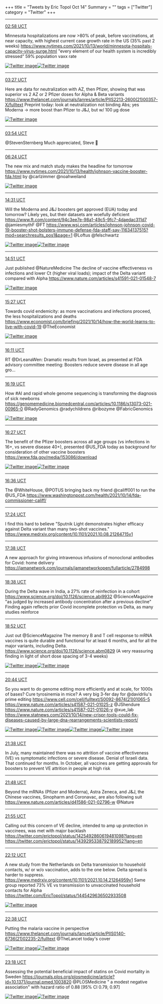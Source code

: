 +++
title = "Tweets by Eric Topol Oct 14"
Summary = ""
tags = ["Twitter"]
category = "Twitter"
+++


---

<a href="https://twitter.com/erictopol/status/1448483231385358337" target="_blank" rel="noreferer">02:58 UCT</a>

Minnesota hospitalizations are now &gt;80% of peak, before vaccinations, at near capacity, with highest current case growth rate in the US (35% past 2 weeks)
https://www.nytimes.com/2021/10/13/world/minnesota-hospitals-capacity-virus-surge.html
"every element of our health system is incredibly stressed”
59% population vaxx rate 

<a href="FBoJ0YkVcAEo2Hz.jpg"  ><img src="FBoJ0YkVcAEo2Hz.jpg" alt="Twitter image" ></img></a><a href="FBoKfnxUcAQ3LPM.jpg"  ><img src="FBoKfnxUcAQ3LPM.jpg" alt="Twitter image" ></img></a>

---

<a href="https://twitter.com/erictopol/status/1448490704645214209" target="_blank" rel="noreferer">03:27 UCT</a>

Here are data for neutralization with AZ, then Pfizer, showing that was superior vs 2 AZ or 2 Pfizer doses for Alpha &amp; Beta variants
https://www.thelancet.com/journals/lanres/article/PIIS2213-2600(21)00357-X/fulltext
Preprint today: look at neutralization not binding Abs; yes Moderna -&gt; more boost than Pfizer to J&amp;J, but w/ 100 μg dose 

<a href="FBoRWuoVgAUaXZ2.jpg"  ><img src="FBoRWuoVgAUaXZ2.jpg" alt="Twitter image" ></img></a>

---

<a href="https://twitter.com/erictopol/status/1448497484959944710" target="_blank" rel="noreferer">03:54 UCT</a>

@StevenSternberg Much appreciated, Steve 🙏



---

<a href="https://twitter.com/erictopol/status/1448535098274373633" target="_blank" rel="noreferer">06:24 UCT</a>

The new mix and match study makes the headline for tomorrow
https://www.nytimes.com/2021/10/13/health/johnson-vaccine-booster-fda.html by @carlzimmer @noahweiland 

<a href="FBo6OpvUYAEZ9-f.jpg"  ><img src="FBo6OpvUYAEZ9-f.jpg" alt="Twitter image" ></img></a>

---

<a href="https://twitter.com/erictopol/status/1448657643665387533" target="_blank" rel="noreferer">14:31 UCT</a>

Will the Moderna and J&amp;J boosters get approved (EUA) today and tomorrow?
Likely yes, but their datasets are woefully deficient
https://www.ft.com/content/94c3ee7e-98a1-49c5-9fc7-4daedac311d7 @jamiesmythF @FT 
https://www.wsj.com/articles/johnson-johnson-covid-19-booster-shot-bolsters-immune-defense-fda-staff-say-11634137515?mod=searchresults_pos1&page=1 @Loftus @felschwartz 

<a href="FBqqMryVEAIGXPn.jpg"  ><img src="FBqqMryVEAIGXPn.jpg" alt="Twitter image" ></img></a><a href="FBqqPYzVQAkJc0_.jpg"  ><img src="FBqqPYzVQAkJc0_.jpg" alt="Twitter image" ></img></a>

---

<a href="https://twitter.com/erictopol/status/1448662794887327752" target="_blank" rel="noreferer">14:51 UCT</a>

Just published @NatureMedicine
The decline of vaccine effectiveness vs infections and lower Ct (higher viral loads); impact of the Delta variant compared with Alpha 
 https://www.nature.com/articles/s41591-021-01548-7 

<a href="FBquqZrVkAAaHIl.jpg"  ><img src="FBquqZrVkAAaHIl.jpg" alt="Twitter image" ></img></a>

---

<a href="https://twitter.com/erictopol/status/1448671814180167685" target="_blank" rel="noreferer">15:27 UCT</a>

Towards covid endemicity: as more vaccinations and infections proceed, the less hospitalizations and deaths 
https://www.economist.com/briefing/2021/10/14/how-the-world-learns-to-live-with-covid-19 @TheEconomist 

<a href="FBq27xiVkAEp_hM.jpg"  ><img src="FBq27xiVkAEp_hM.jpg" alt="Twitter image" ></img></a>

---

<a href="https://twitter.com/erictopol/status/1448682991467708416" target="_blank" rel="noreferer">16:11 UCT</a>

RT @DrLeanaWen: Dramatic results from Israel, as presented at FDA advisory committee meeting: Boosters reduce severe disease in all age gro…



---

<a href="https://twitter.com/erictopol/status/1448684859661053953" target="_blank" rel="noreferer">16:19 UCT</a>

How #AI and rapid whole genome sequencing is transforming the diagnosis of sick newborns https://genomemedicine.biomedcentral.com/articles/10.1186/s13073-021-00965-0 @RadyGenomics @radychildrens @ribozyme @FabricGenomics 

<a href="FBrC7EXVkA48LYA.png"  ><img src="FBrC7EXVkA48LYA.png" alt="Twitter image" ></img></a>

---

<a href="https://twitter.com/erictopol/status/1448686866555817988" target="_blank" rel="noreferer">16:27 UCT</a>

The benefit of the Pfizer boosters across all age groups (vs infections in 16+, vs severe disease 40+), presented @US_FDA today as background for consideration of other vaccine boosters
https://www.fda.gov/media/153086/download 

<a href="FBrEewwVIA4A4yW.jpg"  ><img src="FBrEewwVIA4A4yW.jpg" alt="Twitter image" ></img></a><a href="FBrFBUKVIAMDTZ2.jpg"  ><img src="FBrFBUKVIAMDTZ2.jpg" alt="Twitter image" ></img></a>

---

<a href="https://twitter.com/erictopol/status/1448689204435689482" target="_blank" rel="noreferer">16:36 UCT</a>

The @WhiteHouse, @POTUS bringing back my friend @califf001 to run the @US_FDA 
https://www.washingtonpost.com/health/2021/10/14/fda-commissioner-califf/



---

<a href="https://twitter.com/erictopol/status/1448701355187576840" target="_blank" rel="noreferer">17:24 UCT</a>

I find this hard to believe
"Sputnik Light demonstrates higher efficacy against Delta variant than many two-shot vaccines."
 https://www.medrxiv.org/content/10.1101/2021.10.08.21264715v1



---

<a href="https://twitter.com/erictopol/status/1448704842227060743" target="_blank" rel="noreferer">17:38 UCT</a>

A new approach for giving intravenous infusions of monoclonal antibodies for Covid: home delivery https://jamanetwork.com/journals/jamanetworkopen/fullarticle/2784998



---

<a href="https://twitter.com/erictopol/status/1448719949459968025" target="_blank" rel="noreferer">18:38 UCT</a>

During the Delta wave in India, a 27% rate of reinfection in a cohort
https://www.science.org/doi/10.1126/science.abj9932 
@ScienceMagazine "as judged by increased antibody concentration after a previous decline"
Finding again reflects prior Covid incomplete protection vs Delta, as many studies reinforce



---

<a href="https://twitter.com/erictopol/status/1448723471198933011" target="_blank" rel="noreferer">18:52 UCT</a>

Just out @ScienceMagazine 
The memory B and T cell response to mRNA vaccines is quite durable and functional for at least 6 months, and for all the major variants, including Delta. 
https://www.science.org/doi/10.1126/science.abm0829
(A very reassuring finding in light of short dose spacing of 3-4 weeks) 

<a href="FBrlw0zVkAETpy3.png"  ><img src="FBrlw0zVkAETpy3.png" alt="Twitter image" ></img></a><a href="FBrmEqhVUAstf6A.jpg"  ><img src="FBrmEqhVUAstf6A.jpg" alt="Twitter image" ></img></a>

---

<a href="https://twitter.com/erictopol/status/1448751528915857432" target="_blank" rel="noreferer">20:44 UCT</a>

So you want to do genome editing more efficiently and at scale, for 1000s of bases? Cure tyrosinemia in mice?
A very big 3-fer day for @davidrliu's prime editing 
https://www.cell.com/cell/fulltext/S0092-8674(21)01065-5
https://www.nature.com/articles/s41587-021-01025-z @JShendure 
https://www.nature.com/articles/s41587-021-01026-y @xue_lab
https://www.statnews.com/2021/10/14/new-crispr-tools-could-fix-diseases-caused-by-large-dna-rearrangements-scientists-report/ 

<a href="FBr-Mo1VcAIy6aU.jpg"  ><img src="FBr-Mo1VcAIy6aU.jpg" alt="Twitter image" ></img></a><a href="FBr-cU9VcBUxmo6.jpg"  ><img src="FBr-cU9VcBUxmo6.jpg" alt="Twitter image" ></img></a><a href="FBr-kJRVcA4-PmQ.jpg"  ><img src="FBr-kJRVcA4-PmQ.jpg" alt="Twitter image" ></img></a><a href="FBr-p49VcB4m90y.jpg"  ><img src="FBr-p49VcB4m90y.jpg" alt="Twitter image" ></img></a>

---

<a href="https://twitter.com/erictopol/status/1448765258659602438" target="_blank" rel="noreferer">21:38 UCT</a>

In July, many maintained there was no attrition of vaccine effectiveness (VE) vs symptomatic infections or severe disease. Denial of Israeli data.
That continued for months.
In October, all vaccines are getting approvals for boosters to prevent VE attrition in people at high risk



---

<a href="https://twitter.com/erictopol/status/1448767746284535817" target="_blank" rel="noreferer">21:48 UCT</a>

Beyond the mRNAs (Pfizer and Moderna), Astra Zeneca, and J&amp;J, the Chinese vaccines, Sinopharm and Coronavac, are also following suit
https://www.nature.com/articles/d41586-021-02796-w @Nature



---

<a href="https://twitter.com/erictopol/status/1448769555946344448" target="_blank" rel="noreferer">21:55 UCT</a>

Calling out this concern of VE decline, intended to amp up protection in vaccinees, was met with major backlash
https://twitter.com/erictopol/status/1425492860619481098?lang=en
https://twitter.com/erictopol/status/1439295338792189952?lang=en



---

<a href="https://twitter.com/erictopol/status/1448773692729618454" target="_blank" rel="noreferer">22:12 UCT</a>

A new study from the Netherlands on Delta transmission to household contacts, w/ or w/o vaccination, adds to the one below. Delta spread is harder to suppress.
https://www.medrxiv.org/content/10.1101/2021.10.14.21264959v1  Same group reported 73% VE vs transmission to unvaccinated household contacts for Alpha  https://twitter.com/EricTopol/status/1445429636502933508

<a href="FBsSc79UUAAOybV.png"  ><img src="FBsSc79UUAAOybV.png" alt="Twitter image" ></img></a>

---

<a href="https://twitter.com/erictopol/status/1448780330345791488" target="_blank" rel="noreferer">22:38 UCT</a>

Putting the malaria vaccine in perspective
https://www.thelancet.com/journals/lancet/article/PIIS0140-6736(21)02235-2/fulltext @TheLancet 
today's cover 

<a href="FBsZ6MJUcAAiKnF.jpg"  ><img src="FBsZ6MJUcAAiKnF.jpg" alt="Twitter image" ></img></a><a href="FBsZ83DVIAEMkQa.jpg"  ><img src="FBsZ83DVIAEMkQa.jpg" alt="Twitter image" ></img></a>

---

<a href="https://twitter.com/erictopol/status/1448790416900255756" target="_blank" rel="noreferer">23:18 UCT</a>

Assessing the potential beneficial impact of statins on Covid mortality in Sweden https://journals.plos.org/plosmedicine/article?id=10.1371/journal.pmed.1003820 @PLOSMedicine 
" a modest negative association" with hazard ratio of 0.88 [95% CI 0.79, 0.97] 

<a href="FBsiclWUcAEAQ0u.jpg"  ><img src="FBsiclWUcAEAQ0u.jpg" alt="Twitter image" ></img></a><a href="FBsid5JUcAEXFzy.jpg"  ><img src="FBsid5JUcAEXFzy.jpg" alt="Twitter image" ></img></a>